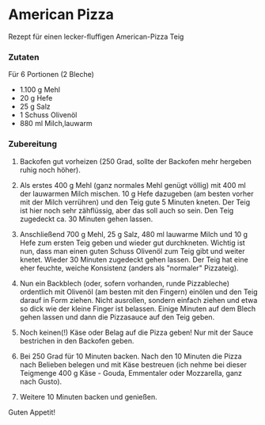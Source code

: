 # American Pizza

Rezept für einen lecker-fluffigen American-Pizza Teig

### Zutaten 
Für 6 Portionen (2 Bleche)
- 1.100 g	Mehl
- 20 g	Hefe
- 25 g	Salz
- 1 Schuss	Olivenöl
- 880 ml	Milch,lauwarm

### Zubereitung

1. Backofen gut vorheizen (250 Grad, sollte der Backofen mehr hergeben ruhig noch höher).

2. Als erstes 400 g Mehl (ganz normales Mehl genügt völlig) mit 400 ml der lauwarmen Milch mischen. 10 g Hefe dazugeben (am besten vorher mit der Milch verrühren) und den Teig gute 5 Minuten kneten. Der Teig ist hier noch sehr zähflüssig, aber das soll auch so sein.
Den Teig zugedeckt ca. 30 Minuten gehen lassen.

3. Anschließend 700 g Mehl, 25 g Salz, 480 ml lauwarme Milch und 10 g Hefe zum ersten Teig geben und wieder gut durchkneten. Wichtig ist nun, dass man einen guten Schuss Olivenöl zum Teig gibt und weiter knetet.
Wieder 30 Minuten zugedeckt gehen lassen.
Der Teig hat eine eher feuchte, weiche Konsistenz (anders als "normaler" Pizzateig).

4. Nun ein Backblech (oder, sofern vorhanden, runde Pizzableche) ordentlich mit Olivenöl (am besten mit den Fingern) einölen und den Teig darauf in Form ziehen. Nicht ausrollen, sondern einfach ziehen und etwa so dick wie der kleine Finger ist belassen.
Einige Minuten auf dem Blech gehen lassen und dann die Pizzasauce auf den Teig geben.

5. Noch keinen(!) Käse oder Belag auf die Pizza geben! Nur mit der Sauce bestrichen in den Backofen geben.

6. Bei 250 Grad für 10 Minuten backen. Nach den 10 Minuten die Pizza nach Belieben belegen und mit Käse bestreuen (ich nehme bei dieser Teigmenge 400 g Käse - Gouda, Emmentaler oder Mozzarella, ganz nach Gusto).

7. Weitere 10 Minuten backen und genießen.

Guten Appetit!
